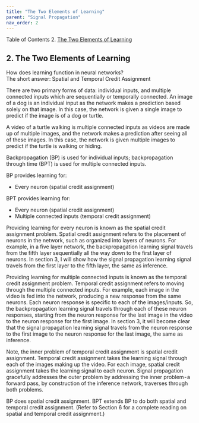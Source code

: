 ```yaml
---
title: "The Two Elements of Learning"
parent: "Signal Propagation"
nav_order: 2
---
```


Table of Contents
2. [The Two Elements of Learning](#2-the-two-elements-of-learning)

## 2. The Two Elements of Learning

How does learning function in neural networks?\
The short answer: Spatial and Temporal Credit Assignment

There are two primary forms of data: individual inputs, and multiple connected inputs which are sequentially or temporally connected. An image of a dog is an individual input as the network makes a prediction based solely on that image. In this case, the network is given a single image to predict if the image is of a dog or turtle.

A video of a turtle walking is multiple connected inputs as videos are made up of multiple images, and the network makes a prediction after seeing all of these images. In this case, the network is given multiple images to predict if the turtle is walking or hiding.

Backpropagation (BP) is used for individual inputs; backpropagation through time (BPT) is used for multiple connected inputs.

BP provides learning for:
- Every neuron (spatial credit assignment)

BPT provides learning for:
- Every neuron (spatial credit assignment)
- Multiple connected inputs (temporal credit assignment)

Providing learning for every neuron is known as the spatial credit assignment problem. Spatial credit assignment refers to the placement of neurons in the network, such as organized into layers of neurons. For example, in a five layer network, the backpropagation learning signal travels from the fifth layer sequentially all the way down to the first layer of neurons. In section 3, I will show how the signal propagation learning signal travels from the first layer to the fifth layer, the same as inference.

Providing learning for multiple connected inputs is known as the temporal credit assignment problem. Temporal credit assignment refers to moving through the multiple connected inputs. For example, each image in the video is fed into the network, producing a new response from the same neurons. Each neuron response is specific to each of the images/inputs. So, the backpropagation learning signal travels through each of these neuron responses, starting from the neuron response for the last image in the video to the neuron response for the first image. In section 3, it will become clear that the signal propagation learning signal travels from the neuron response to the first image to the neuron response for the last image, the same as inference.

Note, the inner problem of temporal credit assignment is spatial credit assignment. Temporal credit assignment takes the learning signal through each of the images making up the video. For each image, spatial credit assignment takes the learning signal to each neuron. Signal propagation gracefully addresses the outer problem by addressing the inner problem - a forward pass, by construction of the inference network, traverses through both problems.

BP does spatial credit assignment. BPT extends BP to do both spatial and temporal credit assignment. (Refer to Section 6 for a complete reading on spatial and temporal credit assignment.)